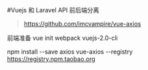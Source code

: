 #Vuejs 和 Laravel API 前后端分离

>https://github.com/imcvampire/vue-axios

前端准备
vue init webpack vuejs-2.0-cli

npm install --save axios vue-axios --registry https://registry.npm.taobao.org

